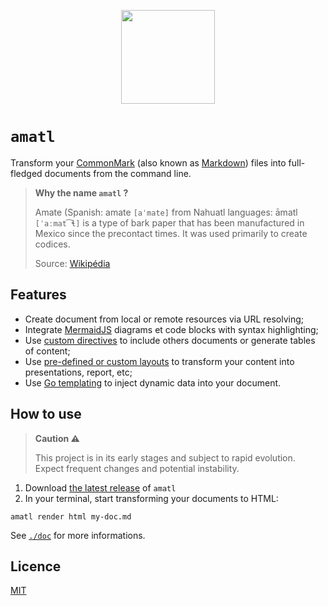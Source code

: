 <p align="center">
  <img src="./misc/resources/logo.svg" style="height:150px" />
</p>

# `amatl`

Transform your [CommonMark](https://commonmark.org/) (also known as [Markdown](https://fr.wikipedia.org/wiki/Markdown)) files into full-fledged documents from the command line.

> **Why the name `amatl` ?**
>
> Amate (Spanish: amate `[aˈmate]` from Nahuatl languages: āmatl `[ˈaːmat͡ɬ]` is a type of bark paper that has been manufactured in Mexico since the precontact times. It was used primarily to create codices.
>
> Source: [Wikipédia](https://en.wikipedia.org/wiki/Amate)

## Features

- Create document from local or remote resources via URL resolving;
- Integrate [MermaidJS](https://mermaid.js.org/) diagrams et code blocks with syntax highlighting;
- Use [custom directives](./doc/directives/README.md) to include others documents or generate tables of content;
- Use [pre-defined or custom layouts](./doc/layouts/README.md) to transform your content into presentations, report, etc;
- Use [Go templating](./doc/templating/README.md) to inject dynamic data into your document.

## How to use

> **Caution ⚠**
>
> This project is in its early stages and subject to rapid evolution. Expect frequent changes and potential instability.

1. Download [the latest release](https://github.com/Bornholm/amatl/releases/latest) of `amatl`
2. In your terminal, start transforming your documents to HTML:

```shell
amatl render html my-doc.md
```

See [`./doc`](./doc/README.md) for more informations.

## Licence

[MIT](./LICENCE)
